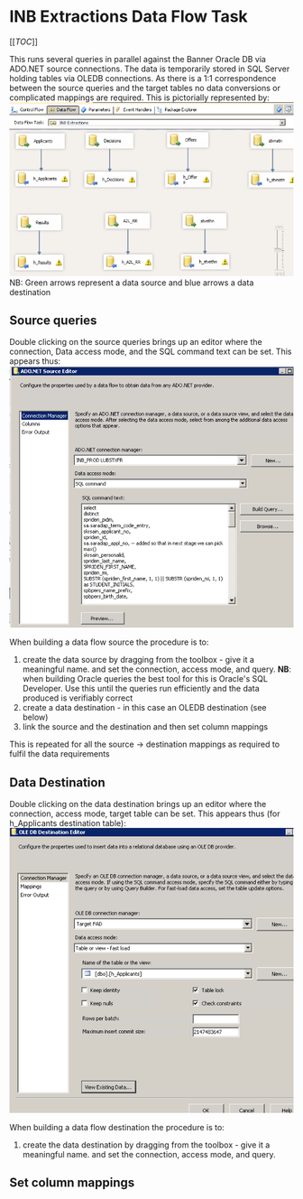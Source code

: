 # INB Extractions Data Flow Task

[[_TOC_]]

This runs several queries in parallel against the Banner Oracle DB via ADO.NET source connections.
The data is temporarily stored in SQL Server holding tables via OLEDB connections. As there
is a 1:1 correspondence between the source queries and the target tables no data conversions
or complicated mappings are required. This is pictorially represented by:
 ![INB_Extractions_Data_Flow_Task.PNG](/.attachments/INB_Extractions_Data_Flow_Task-56d4fbc1-6872-4ace-8969-0e445b8ea330.PNG)
NB: Green arrows represent a data source and blue arrows a data destination

## Source queries

Double clicking on the source queries brings up an editor where the connection, Data access mode, and the SQL command
text can be set. This appears thus:
 ![Source _queries.PNG](/.attachments/Source%20_queries-6f663bf7-9c8e-4859-ab29-4daf43fb04f8.PNG)

When building a data flow source the procedure is to:
1. create the data source by dragging from the toolbox - give it a meaningful name. and set the connection, access
mode, and query.
**NB**: when building Oracle queries the best tool for this is Oracle's SQL Developer. Use
this until the queries run efficiently and the data produced is verifiably correct
0. create a data destination - in this case an OLEDB destination (see below)
0. link the source and the destination and then set column mappings

This is repeated for all the source -> destination mappings as required to fulfil the data requirements

## Data Destination

Double clicking on the data destination brings up an editor where the connection, access mode, target table can be set.
This appears thus (for h_Applicants destination table):
 ![Data_destination.PNG](/.attachments/Data_destination-c2d5aa3a-bd10-4e16-9d9a-507dfa9eda09.PNG)

When building a data flow destination the procedure is to:
1. create the data destination by dragging from the toolbox - give it a meaningful name. and set the
connection, access mode, and query.


## Set column mappings

